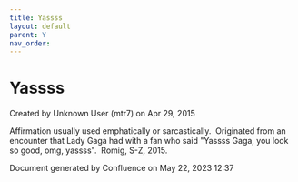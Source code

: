 ```yaml
---
title: Yassss
layout: default
parent: Y
nav_order:
---
```


# Yassss

Created by  Unknown User (mtr7) on Apr 29, 2015

Affirmation usually used emphatically or sarcastically.  Originated from an encounter that Lady Gaga had with a fan who said &quot;Yassss Gaga, you look so good, omg, yassss&quot;.  Romig, S-Z, 2015.

Document generated by Confluence on May 22, 2023 12:37


